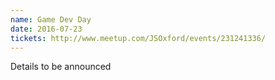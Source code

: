 ```yaml
---
name: Game Dev Day
date: 2016-07-23
tickets: http://www.meetup.com/JSOxford/events/231241336/
---
```


Details to be announced
